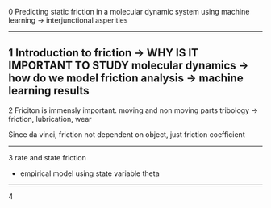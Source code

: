 0
Predicting static friction in a molecular dynamic system using machine learning
-> interjunctional asperities

---
1
Introduction to friction -> WHY IS IT IMPORTANT TO STUDY
molecular dynamics -> how do we model friction
analysis -> machine learning
results 
---
2
Friciton is immensly important.
moving and non moving parts
tribology -> friction, lubrication, wear

Since da vinci, friction not dependent on object, just friction coefficient

---
3
rate and state friction 
- empirical model using state variable theta

---
4


